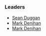 ### Leaders

* [Sean Duggan](mailto:)
* [Mark Denihan](mailto:mark.denihan@owasp.org)
* [Mark Denihan](mailto:mark.denihan@owasp.org)
